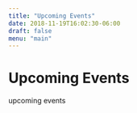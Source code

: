 ```yaml
---
title: "Upcoming Events"
date: 2018-11-19T16:02:30-06:00
draft: false
menu: "main"
---
```


# Upcoming Events
upcoming events

